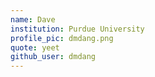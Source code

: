 ```yaml
---
name: Dave
institution: Purdue University
profile_pic: dmdang.png
quote: yeet
github_user: dmdang
---
```

